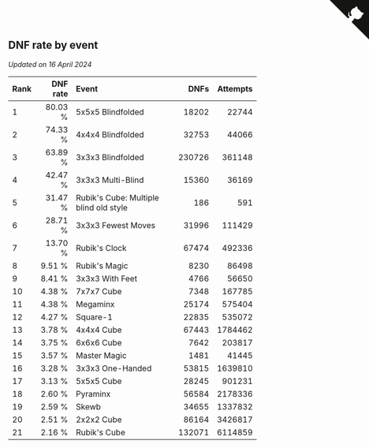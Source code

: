 ## DNF rate by event

*Updated on 16 April 2024*

| Rank | DNF rate | Event | DNFs | Attempts |
| :--- | ---: | :--- | ---: | ---: |
| 1 | 80.03 % | 5x5x5 Blindfolded | 18202 | 22744 |
| 2 | 74.33 % | 4x4x4 Blindfolded | 32753 | 44066 |
| 3 | 63.89 % | 3x3x3 Blindfolded | 230726 | 361148 |
| 4 | 42.47 % | 3x3x3 Multi-Blind | 15360 | 36169 |
| 5 | 31.47 % | Rubik's Cube: Multiple blind old style | 186 | 591 |
| 6 | 28.71 % | 3x3x3 Fewest Moves | 31996 | 111429 |
| 7 | 13.70 % | Rubik's Clock | 67474 | 492336 |
| 8 | 9.51 % | Rubik's Magic | 8230 | 86498 |
| 9 | 8.41 % | 3x3x3 With Feet | 4766 | 56650 |
| 10 | 4.38 % | 7x7x7 Cube | 7348 | 167785 |
| 11 | 4.38 % | Megaminx | 25174 | 575404 |
| 12 | 4.27 % | Square-1 | 22835 | 535072 |
| 13 | 3.78 % | 4x4x4 Cube | 67443 | 1784462 |
| 14 | 3.75 % | 6x6x6 Cube | 7642 | 203817 |
| 15 | 3.57 % | Master Magic | 1481 | 41445 |
| 16 | 3.28 % | 3x3x3 One-Handed | 53815 | 1639810 |
| 17 | 3.13 % | 5x5x5 Cube | 28245 | 901231 |
| 18 | 2.60 % | Pyraminx | 56584 | 2178336 |
| 19 | 2.59 % | Skewb | 34655 | 1337832 |
| 20 | 2.51 % | 2x2x2 Cube | 86164 | 3426817 |
| 21 | 2.16 % | Rubik's Cube | 132071 | 6114859 |


<a href="https://github.com/JustinTimeCuber/wca_statistics" class="github-corner" aria-label="View source on Github"><svg width="80" height="80" viewBox="0 0 250 250" style="fill:#151513; color:#fff; position: absolute; top: 0; border: 0; right: 0;" aria-hidden="true"><path d="M0,0 L115,115 L130,115 L142,142 L250,250 L250,0 Z"></path><path d="M128.3,109.0 C113.8,99.7 119.0,89.6 119.0,89.6 C122.0,82.7 120.5,78.6 120.5,78.6 C119.2,72.0 123.4,76.3 123.4,76.3 C127.3,80.9 125.5,87.3 125.5,87.3 C122.9,97.6 130.6,101.9 134.4,103.2" fill="currentColor" style="transform-origin: 130px 106px;" class="octo-arm"></path><path d="M115.0,115.0 C114.9,115.1 118.7,116.5 119.8,115.4 L133.7,101.6 C136.9,99.2 139.9,98.4 142.2,98.6 C133.8,88.0 127.5,74.4 143.8,58.0 C148.5,53.4 154.0,51.2 159.7,51.0 C160.3,49.4 163.2,43.6 171.4,40.1 C171.4,40.1 176.1,42.5 178.8,56.2 C183.1,58.6 187.2,61.8 190.9,65.4 C194.5,69.0 197.7,73.2 200.1,77.6 C213.8,80.2 216.3,84.9 216.3,84.9 C212.7,93.1 206.9,96.0 205.4,96.6 C205.1,102.4 203.0,107.8 198.3,112.5 C181.9,128.9 168.3,122.5 157.7,114.1 C157.9,116.9 156.7,120.9 152.7,124.9 L141.0,136.5 C139.8,137.7 141.6,141.9 141.8,141.8 Z" fill="currentColor" class="octo-body"></path></svg></a><style>.github-corner:hover .octo-arm{animation:octocat-wave 560ms ease-in-out}@keyframes octocat-wave{0%,100%{transform:rotate(0)}20%,60%{transform:rotate(-25deg)}40%,80%{transform:rotate(10deg)}}@media (max-width:500px){.github-corner:hover .octo-arm{animation:none}.github-corner .octo-arm{animation:octocat-wave 560ms ease-in-out}}</style>
